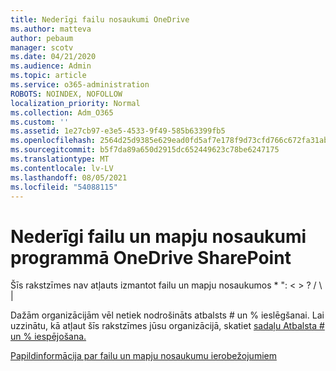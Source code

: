 ```yaml
---
title: Nederīgi failu nosaukumi OneDrive
ms.author: matteva
author: pebaum
manager: scotv
ms.date: 04/21/2020
ms.audience: Admin
ms.topic: article
ms.service: o365-administration
ROBOTS: NOINDEX, NOFOLLOW
localization_priority: Normal
ms.collection: Adm_O365
ms.custom: ''
ms.assetid: 1e27cb97-e3e5-4533-9f49-585b63399fb5
ms.openlocfilehash: 2564d25d9385e629ead0fd5af7e178f9d73cfd766c672fa31abc493185786c76
ms.sourcegitcommit: b5f7da89a650d2915dc652449623c78be6247175
ms.translationtype: MT
ms.contentlocale: lv-LV
ms.lasthandoff: 08/05/2021
ms.locfileid: "54088115"
---
```

# <a name="invalid-file-and-folder-names-in-onedrive-and-sharepoint"></a>Nederīgi failu un mapju nosaukumi programmā OneDrive SharePoint

Šīs rakstzīmes nav atļauts izmantot failu un mapju nosaukumos \* ": \< \> ? / \ | 
  
Dažām organizācijām vēl netiek nodrošināts atbalsts # un % ieslēgšanai. Lai uzzinātu, kā atļaut šīs rakstzīmes jūsu organizācijā, skatiet [sadaļu Atbalsta # un % iespējošana.](https://go.microsoft.com/fwlink/?linkid=862611) 
  
[Papildinformācija par failu un mapju nosaukumu ierobežojumiem](https://go.microsoft.com/fwlink/?linkid=866430)
  

